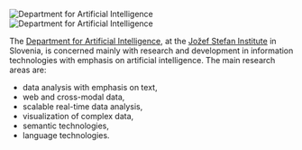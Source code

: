 ![Department for Artificial Intelligence][ailab-icon-light]
![Department for Artificial Intelligence][ailab-icon-dark]


The [Department for Artificial Intelligence][ailab], at the [Jožef Stefan Institute][jsi] in Slovenia, is concerned mainly with research and development in 
information technologies with emphasis on artificial intelligence. The main research areas are: 
- data analysis with emphasis on text, 
- web and cross-modal data, 
- scalable real-time data analysis, 
- visualization of complex data, 
- semantic technologies, 
- language technologies.


<!-- icons -->
[ailab-icon-dark]: https://user-images.githubusercontent.com/9943382/198714147-b3c9aa97-3cdb-4a66-bd90-b686a546b183.png#gh-dark-mode-only
[ailab-icon-light]: https://user-images.githubusercontent.com/9943382/198714147-b3c9aa97-3cdb-4a66-bd90-b686a546b183.png#gh-light-mode-only

<!-- links -->
[ailab]: https://ailab.ijs.si
[jsi]: https://ijs.si/ijsw

